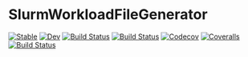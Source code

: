 # SlurmWorkloadFileGenerator

[![Stable](https://img.shields.io/badge/docs-stable-blue.svg)](https://singularitti.github.io/SlurmWorkloadFileGenerator.jl/stable)
[![Dev](https://img.shields.io/badge/docs-dev-blue.svg)](https://singularitti.github.io/SlurmWorkloadFileGenerator.jl/dev)
[![Build Status](https://travis-ci.com/singularitti/SlurmWorkloadFileGenerator.jl.svg?branch=master)](https://travis-ci.com/singularitti/SlurmWorkloadFileGenerator.jl)
[![Build Status](https://ci.appveyor.com/api/projects/status/github/singularitti/SlurmWorkloadFileGenerator.jl?svg=true)](https://ci.appveyor.com/project/singularitti/SlurmWorkloadFileGenerator-jl)
[![Codecov](https://codecov.io/gh/singularitti/SlurmWorkloadFileGenerator.jl/branch/master/graph/badge.svg)](https://codecov.io/gh/singularitti/SlurmWorkloadFileGenerator.jl)
[![Coveralls](https://coveralls.io/repos/github/singularitti/SlurmWorkloadFileGenerator.jl/badge.svg?branch=master)](https://coveralls.io/github/singularitti/SlurmWorkloadFileGenerator.jl?branch=master)
[![Build Status](https://api.cirrus-ci.com/github/singularitti/SlurmWorkloadFileGenerator.jl.svg)](https://cirrus-ci.com/github/singularitti/SlurmWorkloadFileGenerator.jl)
